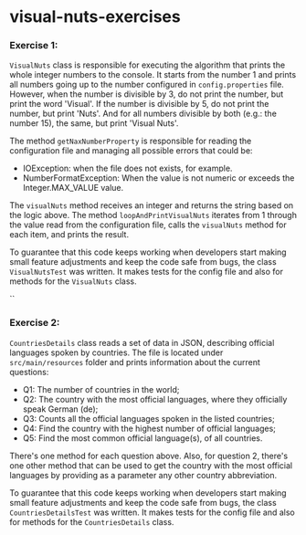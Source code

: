 # visual-nuts-exercises

### Exercise 1:

`VisualNuts` class is responsible for executing the algorithm that prints the whole integer numbers to the console. It starts from the number 1 and prints all numbers going up to the number configured in `config.properties` file. However, when the number is divisible by 3, do not print the number, but print the word 'Visual'. If the number is divisible by 5, do not print the number, but print 'Nuts'. And for all numbers divisible by both (e.g.: the number 15), the same, but print 'Visual Nuts'.

The method `getNaxNumberProperty` is responsible for reading the configuration file and managing all possible errors that could be:
* IOException: when the file does not exists, for example.
* NumberFormatException: When the value is not numeric or exceeds the Integer.MAX_VALUE value.

The `visualNuts` method receives an integer and returns the string based on the logic above.
The method `loopAndPrintVisualNuts` iterates from 1 through the value read from the configuration file, calls the `visualNuts` method for each item, and prints the result.

To guarantee that this code keeps working when developers start making small feature adjustments and keep the code safe from bugs, the class `VisualNutsTest` was written. It makes tests for the config file and also for methods for the `VisualNuts` class. 

``

### Exercise 2:

`CountriesDetails` class reads a set of data in JSON, describing official languages spoken by countries. The file is located under `src/main/resources` folder and prints information about the current questions:

* Q1: The number of countries in the world;
* Q2: The country with the most official languages, where they officially speak German (de);
* Q3: Counts all the official languages spoken in the listed countries;
* Q4: Find the country with the highest number of official languages;
* Q5: Find the most common official language(s), of all countries.

There's one method for each question above. Also, for question 2, there's one other method that can be used to get the country with the most official languages by providing as a parameter any other country abbreviation.

To guarantee that this code keeps working when developers start making small feature adjustments and keep the code safe from bugs, the class `CountriesDetailsTest` was written. It makes tests for the config file and also for methods for the `CountriesDetails` class. 